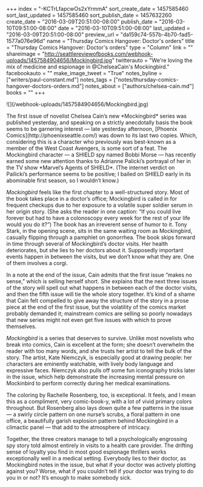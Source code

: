 +++
index = "-KCTrLfapcwOs2xYrmmA"
sort_create_date = 1457585460
sort_last_updated = 1457585460
sort_publish_date = 1457632260
create_date = "2016-03-09T20:51:00-08:00"
publish_date = "2016-03-10T09:51:00-08:00"
date = "2016-03-10T09:51:00-08:00"
last_updated = "2016-03-09T20:51:00-08:00"
preview_url = "da159c74-557b-4b70-fad5-1577a076e96d"
name = "Thursday Comics Hangover: Doctor's orders"
title = "Thursday Comics Hangover: Doctor's orders"
type = "Column"
link = ""
shareimage = "http://seattlereviewofbooks.com/webhook-uploads/1457584904656/Mockingbird.jpg"
twitterauto = "We're loving the mix of medicine and espionage in @ChelseaCain's Mockingbird."
facebookauto = ""
make_image_tweet = "True"
notes_byline = ["writers/paul-constant.md"]
notes_tags = ["notes/thursday-comics-hangover-doctors-orders.md"]
notes_about = ["authors/chelsea-cain.md"]
books = ""
+++
<p class="image-left">![](/webhook-uploads/1457584904656/Mockingbird.jpg)</p>The first issue of novelist Chelsea Cain’s new *Mockingbird* series was published yesterday, and speaking on a strictly anecdotally basis the book seems to be garnering interest — late yesterday afternoon, [Phoenix Comics](http://phoenixseattle.com/) was down to its last two copies. Which, considering this is a character who previously was best-known as a member of the West Coast Avengers, is some sort of a feat. The Mockingbird character — a SHIELD spy named Bobbi Morse — has recently earned some new attention thanks to Adrianne Palicki’s portrayal of her in the TV show *Marvel’s Agents of SHIELD*. (The internet verdict on Pailicki’s performance seems to be positive; I bailed on SHIELD early in its abominable first season, so I wouldn’t know.)

*Mockingbird* feels like the first chapter to a well-structured story. Most of the book takes place in a doctor’s office; Mockingbird is called in for frequent checkups due to her exposure to a volatile super soldier serum in her origin story. (She asks the reader in one caption: “If you could live forever but had to have a colonoscopy every week for the rest of your life would you do it?”) The book has an irreverent sense of humor to it. Tony Stark, in the opening scene, sits in the same waiting room as Mockingbird, casually flipping through a pamphlet on gonorrhea. The book skips forward in time through several of Mockingbird’s doctor visits. Her health deteriorates, but she lies to her doctors about it. Supposedly important events happen in between the visits, but we don’t know what they are. One of them involves a corgi. 

In a note at the end of the issue, Cain admits that the first issue “makes no sense,” which is selling herself short. She explains that the next three issues of the story will spell out what happens in between each of the doctor visits, and then the fifth issue will tie the whole story together. It’s kind of a shame that Cain felt compelled to give away the structure of the story in a prose piece at the end of the first issue, but the volatility of the comics market probably demanded it; mainstream comics are selling so poorly nowadays that new series might not even get five issues with which to prove themselves.

*Mockingbird* is a series that deserves to survive. Unlike most novelists who break into comics, Cain is excellent at the form; she doesn’t overwhelm the reader with too many words, and she trusts her artist to tell the bulk of the story. The artist, Kate Niemczyk, is especially good at drawing people: her characters are eminently watchable, with lively body language and expressive faces. Niemczyk also pulls off some fun iconography tricks later in the issue, which help demonstrate the increasing mental pressure on Mockinbird to perform correctly during her medical examinations. 

The coloring by Rachelle Rosenberg, too, is exceptional. It feels, and I mean this as a compliment, very comic-book-y, with a lot of vivid primary colors throughout. But Rosenberg also lays down quite a few patterns in the issue — a swirly circle pattern on one nurse’s scrubs, a floral pattern in one office, a beautifully garish explosion pattern behind Mockingbird in a climactic panel — that add to the atmosphere of intricacy. 

Together, the three creators manage to tell a psychologically engrossing spy story told almost entirely in visits to a health care provider. The drifting sense of loyalty you find in most good espionage thrillers works exceptionally well in a medical setting. Everybody lies to their doctor, as Mockingbird notes in the issue, but what if your doctor was actively plotting against you? Worse, what if you couldn’t tell if your doctor was trying to do you in or not? It’s enough to make somebody sick.
